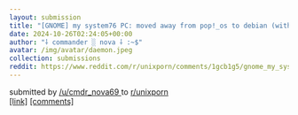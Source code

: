 ```yaml
---
layout: submission
title: "[GNOME] my system76 PC: moved away from pop!_os to debian (with gnome)"
date: 2024-10-26T02:24:05+00:00
author: "⸸ commander ░ nova ⸸ :~$"
avatar: /img/avatar/daemon.jpeg
collection: submissions
reddit: https://www.reddit.com/r/unixporn/comments/1gcb1g5/gnome_my_system76_pc_moved_away_from_pop_os_to/
---
```


<p><p>submitted by   <a href="https://www.reddit.com/user/cmdr_nova69" target="_blank"> /u/cmdr_nova69 </a>   to   <a href="https://www.reddit.com/r/unixporn/" target="_blank"> r/unixporn </a> <br> <span><a href="https://i.redd.it/cyxpw5fhg0xd1.png" target="_blank">[link]</a></span>   <span><a href="https://www.reddit.com/r/unixporn/comments/1gcb1g5/gnome_my_system76_pc_moved_away_from_pop_os_to/" target="_blank">[comments]</a></span></p></p>
